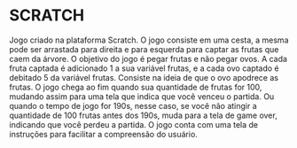 # SCRATCH
Jogo criado na plataforma Scratch. O jogo consiste em uma cesta, a mesma pode ser arrastada para direita e para esquerda para captar as frutas que caem da árvore. O objetivo do jogo é pegar frutas e não pegar ovos.
A cada fruta captada é adicionado 1 a sua variável frutas, e a cada ovo captado é debitado 5 da variável frutas. Consiste na ideia de que o ovo apodrece as frutas.
O jogo chega ao fim quando sua quantidade de frutas for 100, mudando assim para uma tela que indica que você venceu o partida. Ou quando o tempo de jogo for 190s, nesse caso, se você não atingir a quantidade de 100 frutas antes dos 190s, muda para a tela de game over, indicando que você perdeu a partida.
O jogo conta com uma tela de instruções para facilitar a compreensão do usuário.
